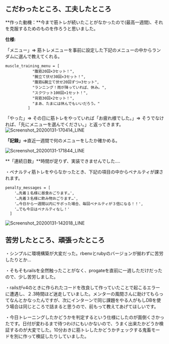 ## **こだわったところ、工夫したところ**

**作った動機：**今まで筋トレが続いたことがなかったので(最高一週間)、それを克服するためのものを作ろうと思いました。

**仕様:**

「メニュー」=> 筋トレメニューを事前に設定した下記のメニューの中からランダムに選んで教えてくれる。

    muscle_training_menu = [
                "腹筋20回×3セット！",
                "腕立て伏せ30回×3セット！",
                "腹筋&腕立て伏せ20回ずつ×3セット",
                "ランニング！雨が降っていれば、休み。",
                "スクワット100回×1セット！",
                "背筋30回×2セット！",
                "まあ、たまには休んでもいいだろう。"
              ]

「やった」=> その日に筋トレをやっていれば「お疲れ様でした。」=> そうでなければ、「先にメニューを選んでください。」と返ってきます。
![Screenshot_20200131-170414_LINE](https://user-images.githubusercontent.com/48192683/73926304-c1ed1300-4912-11ea-8f0c-c5ce86776240.jpg)


**「記録」**=>直近一週間で何のメニューをしたか確かめる。

![Screenshot_20200131-171844_LINE](https://user-images.githubusercontent.com/48192683/73926343-d204f280-4912-11ea-94db-0401dad9f2d7.jpg)

**「連続日数」**時間が足りず、実装できませんでした....

・ペナルティ筋トレをやらなかったとき、下記の項目の中からペナルティが課されます。

    penalty_messages = [
        '…先着１名様に昼食おごります…',
        '…先着３名様に飲み物おごります…',
        '…今日から一週間以内にサボった場合、毎回ペナルティが３倍になる！！',
        '…でも今日はペナルティなし！'
      ]

![Screenshot_20200131-142018_LINE](https://user-images.githubusercontent.com/48192683/73926402-e9dc7680-4912-11ea-89cb-d8d6be88b5df.jpg)


## **苦労したところ、頑張ったところ**

・シンプルに環境構築が大変だった。rbenvとrubyのバージョンが揃わずに苦労したりとか...

・そもそもrailsを全然触ったことがなく、progateを直前に一週しただけだったので、少し苦労しました。

・railsがv4のときに作られたコードを改良して作っていたことで起こるエラーに遭遇し、２.3時間ほど迷走していました。メンターの風間さんに助けてもらってなんとかなったんですが、次にインターンで同じ課題をやる人がもしDBを使う場合は同じところで詰まると思うので、前もって教えてあげてほしいです。

・今日トレーニングしたかどうかを判定するという仕様にしたのが面倒くさかったです。日付が変わるまで待つわけにもいかないので、うまく出来たかどうか検証するのが大変でした。10分おきに筋トレしたかどうかチェックする鬼畜モードを別に作って検証したりしていました。

